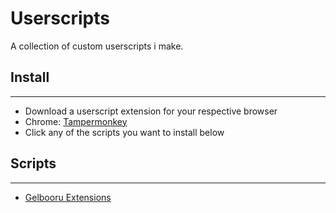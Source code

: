 # Userscripts

A collection of custom userscripts i make.

## Install
<hr>

* Download a userscript extension for your respective browser 
* Chrome: [Tampermonkey](https://www.tampermonkey.net/)
* Click any of the scripts you want to install below

## Scripts
<hr>

* [Gelbooru Extensions](/raw/master/Extensions/Gelbooru%20Extensions.user.js)